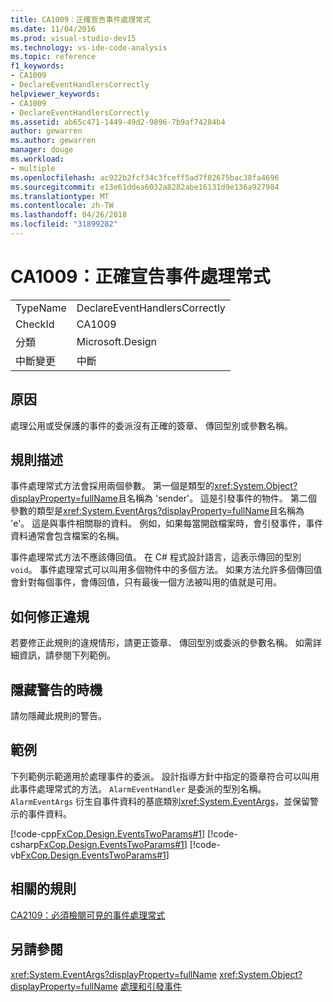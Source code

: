 ```yaml
---
title: CA1009：正確宣告事件處理常式
ms.date: 11/04/2016
ms.prod: visual-studio-dev15
ms.technology: vs-ide-code-analysis
ms.topic: reference
f1_keywords:
- CA1009
- DeclareEventHandlersCorrectly
helpviewer_keywords:
- CA1009
- DeclareEventHandlersCorrectly
ms.assetid: ab65c471-1449-49d2-9896-7b9af74284b4
author: gewarren
ms.author: gewarren
manager: douge
ms.workload:
- multiple
ms.openlocfilehash: ac922b2fcf34c3fceff5ad7f82675bac38fa4696
ms.sourcegitcommit: e13e61ddea6032a8282abe16131d9e136a927984
ms.translationtype: MT
ms.contentlocale: zh-TW
ms.lasthandoff: 04/26/2018
ms.locfileid: "31899282"
---
```

# <a name="ca1009-declare-event-handlers-correctly"></a>CA1009：正確宣告事件處理常式
|||
|-|-|
|TypeName|DeclareEventHandlersCorrectly|
|CheckId|CA1009|
|分類|Microsoft.Design|
|中斷變更|中斷|

## <a name="cause"></a>原因
 處理公用或受保護的事件的委派沒有正確的簽章、 傳回型別或參數名稱。

## <a name="rule-description"></a>規則描述
 事件處理常式方法會採用兩個參數。 第一個是類型的<xref:System.Object?displayProperty=fullName>且名稱為 'sender'。 這是引發事件的物件。 第二個參數的類型是<xref:System.EventArgs?displayProperty=fullName>且名稱為 'e'。 這是與事件相關聯的資料。 例如，如果每當開啟檔案時，會引發事件，事件資料通常會包含檔案的名稱。

 事件處理常式方法不應該傳回值。 在 C# 程式設計語言，這表示傳回的型別`void`。 事件處理常式可以叫用多個物件中的多個方法。 如果方法允許多個傳回值會針對每個事件，會傳回值，只有最後一個方法被叫用的值就是可用。

## <a name="how-to-fix-violations"></a>如何修正違規
 若要修正此規則的違規情形，請更正簽章、 傳回型別或委派的參數名稱。 如需詳細資訊，請參閱下列範例。

## <a name="when-to-suppress-warnings"></a>隱藏警告的時機
 請勿隱藏此規則的警告。

## <a name="example"></a>範例
 下列範例示範適用於處理事件的委派。 設計指導方針中指定的簽章符合可以叫用此事件處理常式的方法。 `AlarmEventHandler` 是委派的型別名稱。 `AlarmEventArgs` 衍生自事件資料的基底類別<xref:System.EventArgs>，並保留警示的事件資料。

 [!code-cpp[FxCop.Design.EventsTwoParams#1](../code-quality/codesnippet/CPP/ca1009-declare-event-handlers-correctly_1.cpp)]
 [!code-csharp[FxCop.Design.EventsTwoParams#1](../code-quality/codesnippet/CSharp/ca1009-declare-event-handlers-correctly_1.cs)]
 [!code-vb[FxCop.Design.EventsTwoParams#1](../code-quality/codesnippet/VisualBasic/ca1009-declare-event-handlers-correctly_1.vb)]

## <a name="related-rules"></a>相關的規則
 [CA2109：必須檢閱可見的事件處理常式](../code-quality/ca2109-review-visible-event-handlers.md)

## <a name="see-also"></a>另請參閱
 <xref:System.EventArgs?displayProperty=fullName> <xref:System.Object?displayProperty=fullName> [處理和引發事件](/dotnet/standard/events/index)